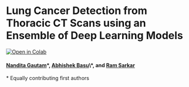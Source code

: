 # Lung Cancer Detection from Thoracic CT Scans using an Ensemble of Deep Learning Models

[![Open in Colab](https://colab.research.google.com/assets/colab-badge.svg)](https://colab.research.google.com/github/iabh1shekbasu/LungCancerDetectionEnsemble/blob/main/Probability_Extraction.ipynb
)
#### [Nandita Gautam](https://www.linkedin.com/in/nandita-gautam-a7932b95/)\*, [Abhishek Basu]([https://www.muhammadmaaz.com](https://www.linkedin.com/in/iabhishekbasu/))\*, and [Ram Sarkar](http://www.jaduniv.edu.in/profile.php?uid=686)
\* Equally contributing first authors
